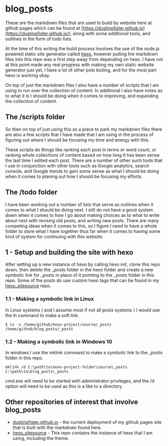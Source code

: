 # blog_posts

These are the markdown files that are used to build by website here at github pages which can be found at [https://dustinpfister.github.io](https://dustinpfister.github.io/), along with some additional tools, and outlines in the form of todo lists. 

At the time of this writing the build process involves the use of the node.js powered static site generator called [hexo](https://github.com/hexojs/hexo), however pulling the markdown files into this repo was a first step away from depending on hexo. I have not at this point made any real progress with making my own static website generator just yet, I have a lot of other pots boiling, and for the most part hexo is working okay.

On top of just the markdown files I also have a number of scripts that I am using to run over the collection of content. In additional I also have notes as to what it is I should be doing when it comes to improving, and expanding the collection of content.

## The /scripts folder

So then on top of just using this as a place to park my markdown files there are also a few scripts that I have made that I am using in the process of figuring out where I should be focusing my time and energy with this.

These scripts do things like ranking each post in terms or word count, or ranking whole collections of content based on how long it has been sense the last time I edited each post. There are a number of other such tools that I use in conjunction with other tools such as Google analytics, search console, and Google trends to gain some sense as what I should be doing when it comes to planing out how I should be focusing my efforts.

## The /todo folder

I have been working out a number of lists that serve as outlines when it comes to what I should be doing next. I still do not have a good system down when it comes to how I go about making choices as to what to write about next with revising old posts, and writing new posts. There are many competing ideas when it comes to this, so I figure I need to have a whole folder to store what I have together thus far when it comes to having some kind of system for continuing with this website.

## 1 - Setup and building the site with hexo

After setting up a new instance of hexo by calling hexo init, clone this repo down, then delete the \_posts folder in the hexo folder and create a new symbolic link for \_posts in place of it pointing to the \_posts folder in this repo. Some of the posts do use custom hexo tags that can be found in my [hexo_sitesource](https://github.com/dustinpfister/hexo_sitesource) repo.

### 1.1 - Making a symbolic link in Linux

In Linux systems \( and I assume most if not all posix systems \) I would use the ln command to make a soft link.

```
$ ln -s /home/github/hexo-project/source/_posts /home/github/blog_posts/_posts
```

### 1.2 - Making a symbolic link in Windows 10

In windows I use the mklink command to make a symbolic link to the _posts folder in this repo.

```
mklink /d C:\path\to\hexo-project-folder\source\_posts C:\path\to\blog_posts\_posts
```

cmd.exe will need to be started with administrator privileges, and the /d option will need to be used as this is a like to a directory.


## Other repositories of interest that involve blog\_posts

* [dustinpfister.github.io](https://github.com/dustinpfister/dustinpfister.github.io) - the current deployment of my github pages site that is built with the markdown found here.
* [hexo_sitesource](https://github.com/dustinpfister/hexo_sitesource) - This repo contains the instance of hexo that I am using, including the theme.